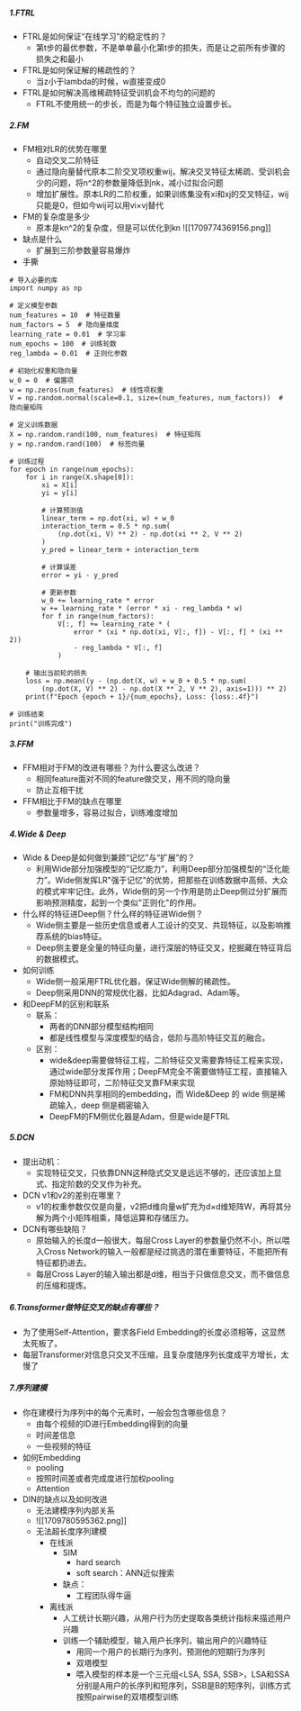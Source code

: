 ##### 1.FTRL
- FTRL是如何保证“在线学习”的稳定性的？
	- 第t步的最优参数，不是单单最小化第t步的损失，而是让之前所有步骤的损失之和最小
- FTRL是如何保证解的稀疏性的？
	- 当z小于lambda的时候，w直接变成0
- FTRL是如何解决高维稀疏特征受训机会不均匀的问题的
	- FTRL不使用统一的步长，而是为每个特征独立设置步长。
##### 2.FM
- FM相对LR的优势在哪里
	- 自动交叉二阶特征
	- 通过隐向量替代原本二阶交叉项权重wij，解决交叉特征太稀疏、受训机会少的问题，将n^2的参数量降低到nk，减小过拟合问题
	- 增加扩展性。原本LR的二阶权重，如果训练集没有xi和xj的交叉特征，wij只能是0，但如今wij可以用vi×vj替代
- FM的复杂度是多少
	- 原本是kn^2的复杂度，但是可以优化到kn
![[1709774369156.png]]
- 缺点是什么
	- 扩展到三阶参数量容易爆炸
- 手撕
```
# 导入必要的库
import numpy as np

# 定义模型参数
num_features = 10  # 特征数量
num_factors = 5  # 隐向量维度
learning_rate = 0.01  # 学习率
num_epochs = 100  # 训练轮数
reg_lambda = 0.01  # 正则化参数

# 初始化权重和隐向量
w_0 = 0  # 偏置项
w = np.zeros(num_features)  # 线性项权重
V = np.random.normal(scale=0.1, size=(num_features, num_factors))  # 隐向量矩阵

# 定义训练数据
X = np.random.rand(100, num_features)  # 特征矩阵
y = np.random.rand(100)  # 标签向量

# 训练过程
for epoch in range(num_epochs):
    for i in range(X.shape[0]):
        xi = X[i]
        yi = y[i]

        # 计算预测值
        linear_term = np.dot(xi, w) + w_0
        interaction_term = 0.5 * np.sum(
            (np.dot(xi, V) ** 2) - np.dot(xi ** 2, V ** 2)
        )
        y_pred = linear_term + interaction_term

        # 计算误差
        error = yi - y_pred

        # 更新参数
        w_0 += learning_rate * error
        w += learning_rate * (error * xi - reg_lambda * w)
        for f in range(num_factors):
            V[:, f] += learning_rate * (
                error * (xi * np.dot(xi, V[:, f]) - V[:, f] * (xi ** 2))
                - reg_lambda * V[:, f]
            )

    # 输出当前轮的损失
    loss = np.mean((y - (np.dot(X, w) + w_0 + 0.5 * np.sum(
        (np.dot(X, V) ** 2) - np.dot(X ** 2, V ** 2), axis=1))) ** 2)
    print(f"Epoch {epoch + 1}/{num_epochs}, Loss: {loss:.4f}")

# 训练结束
print("训练完成")
```
##### 3.FFM
- FFM相对于FM的改进有哪些？为什么要这么改进？
	- 相同feature面对不同的feature做交叉，用不同的隐向量
	- 防止互相干扰
- FFM相比于FM的缺点在哪里
	- 参数量增多，容易过拟合，训练难度增加
##### 4.Wide & Deep
- Wide & Deep是如何做到兼顾“记忆”与“扩展”的？
	- 利用Wide部分加强模型的“记忆能力”，利用Deep部分加强模型的“泛化能力”。Wide侧发挥LR"强于记忆"的优势，把那些在训练数据中高频、大众的模式牢牢记住。此外，Wide侧的另一个作用是防止Deep侧过分扩展而影响预测精度，起到一个类似"正则化"的作用。
- 什么样的特征进Deep侧？什么样的特征进Wide侧？
	- Wide侧主要是一些历史信息或者人工设计的交叉、共现特征，以及影响推荐系统的bias特征。
	- Deep侧主要是全量的特征向量，进行深层的特征交叉，挖掘藏在特征背后的数据模式。
- 如何训练
	- Wide侧一般采用FTRL优化器，保证Wide侧解的稀疏性。
	- Deep侧采用DNN的常规优化器，比如Adagrad、Adam等。
- 和DeepFM的区别和联系
	- 联系：
		- 两者的DNN部分模型结构相同
		- 都是线性模型与深度模型的结合，低阶与高阶特征交互的融合。
	- 区别：
		- wide&deep需要做特征工程，二阶特征交叉需要靠特征工程来实现，通过wide部分发挥作用；DeepFM完全不需要做特征工程，直接输入原始特征即可，二阶特征交叉靠FM来实现
		- FM和DNN共享相同的embedding，而 Wide&Deep 的 wide 侧是稀疏输入，deep 侧是稠密输入
		- DeepFM的FM侧优化器是Adam，但是wide是FTRL
##### 5.DCN
- 提出动机：
	- 实现特征交叉，只依靠DNN这种隐式交叉是远远不够的，还应该加上显式、指定阶数的交叉作为补充。
- DCN v1和v2的差别在哪里？
	- v1的权重参数仅仅是向量，v2把d维向量w扩充为d×d维矩阵W，再将其分解为两个小矩阵相乘，降低运算和存储压力。
- DCN有哪些缺陷？
	- 原始输入的长度d一般很大，每层Cross Layer的参数量仍然不小，所以喂入Cross Network的输入一般都是经过挑选的潜在重要特征，不能把所有特征都扔进去。
	- 每层Cross Layer的输入输出都是d维，相当于只做信息交叉，而不做信息的压缩和提炼。
##### 6.Transformer做特征交叉的缺点有哪些？
- 为了使用Self-Attention，要求各Field Embedding的长度必须相等，这显然太死板了。
- 每层Transformer对信息只交叉不压缩，且复杂度随序列长度成平方增长，太慢了
##### 7.序列建模
- 你在建模行为序列中的每个元素时，一般会包含哪些信息？
	- 由每个视频的ID进行Embedding得到的向量
	- 时间差信息
	- 一些视频的特征
- 如何Embedding
	- pooling
	- 按照时间差或者完成度进行加权pooling
	- Attention
- DIN的缺点以及如何改进
	- 无法建模序列内部关系
	- ![[1709780595362.png]]
	- 无法超长度序列建模
		- 在线派
			- SIM
				- hard search
				- soft search：ANN近似搜索
			- 缺点：
				- 工程团队得牛逼
		- 离线派
			- 人工统计长期兴趣，从用户行为历史提取各类统计指标来描述用户兴趣
			- 训练一个辅助模型，输入用户长序列，输出用户的兴趣特征
				- 用同一个用户的长期行为序列，预测他的短期行为序列
				- 双塔模型
				- 喂入模型的样本是一个三元组<LSA, SSA, SSB>，LSA和SSA分别是A用户的长序列和短序列，SSB是B的短序列，训练方式按照pairwise的双塔模型训练


